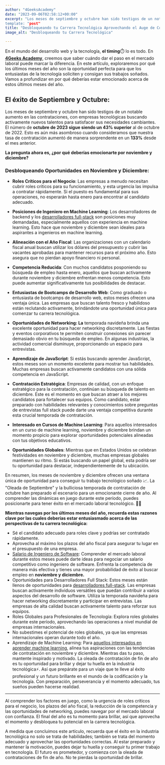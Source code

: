 ```yaml
---
author: "4GeeksAcademy"
date: "2023-09-06T02:58:12+00:00"
excerpt: "Los meses de septiembre y octubre han sido testigos de un notable aumento en las contrataciones, con empresas tecnológicas buscando activamente nuevos talentos para satisfacer sus necesidades cambiantes. El número de octubre de 2023 sigue siendo un 43% superior al de octubre de 2022. 
template: "post"
title: "Desbloqueando tu Carrera Tecnológica Aprovechando el Auge de Contrataciones de Fin de Año"
image_alt: "Desbloqueando tu Carrera Tecnológica"

---
```

En el mundo del desarrollo web y la tecnología, **el timing**⏱️ lo es todo. En [**4Geeks Academy**](https://4geeksacademy.com/es/inicio?lang=es), creemos que saber cuándo dar el paso en el mercado laboral puede marcar la diferencia. En este artículo, exploraremos por qué los últimos meses del año son la oportunidad perfecta para que los entusiastas de la tecnología soliciten y consigan sus trabajos soñados. Vamos a profundizar en por qué deberías estar emocionado acerca de estos últimos meses del año.


## El éxito de Septiembre y Octubre:
Los meses de septiembre y octubre han sido testigos de un notable aumento en las contrataciones, con empresas tecnológicas buscando activamente nuevos talentos para satisfacer sus necesidades cambiantes. El número de **octubre de 2023 sigue siendo un 43% superior** al de octubre de 2022. Esto es aún más asombroso cuando consideramos que nuestra tasa de contratación aumentó de manera sorprendente en un **133%** desde el mes anterior.

**La pregunta ahora es, ¿por qué deberías emocionarte por noviembre y diciembre?**


### Desbloqueando Oportunidades en Noviembre y Diciembre:

- **Roles Críticos para el Negocio**: Las empresas a menudo necesitan cubrir roles críticos para su funcionamiento, y esta urgencia las impulsa a contratar rápidamente. Si el puesto es fundamental para sus operaciones, no esperarán hasta enero para encontrar al candidato adecuado.

- **Posiciones de Ingeniero en Machine Learning**: Los desarrolladores de backend y los [desarrolladores full-stack](https://4geeksacademy.com/es/coding-bootcamps/desarrollador-full-stack?lang=es) son posiciones muy demandadas, especialmente aquellos con experiencia en machine learning. Esto hace que noviembre y diciembre sean ideales para aspirantes a ingenieros en machine learning.

- **Alineación con el Año Fiscal**: Las organizaciones con un calendario fiscal anual buscan utilizar los dólares del presupuesto y cubrir las vacantes aprobadas para mantener recursos para el próximo año. Esto asegura que no pierdan apoyo financiero ni personal.

- **Competencia Reducida**: Con muchos candidatos posponiendo su búsqueda de empleo hasta enero, aquellos que buscan activamente durante noviembre y diciembre enfrentan menos competencia. Esto puede aumentar significativamente tus posibilidades de destacar.

- **Entusiastas de Bootcamps de Desarrollo Web**: Como graduado o entusiasta de bootcamps de desarrollo web, estos meses ofrecen una ventaja única. Las empresas que buscan talento fresco y habilidoso están reclutando activamente, brindándote una oportunidad única para comenzar tu carrera tecnológica.

- **Oportunidades de Networking: La** temporada navideña brinda una excelente oportunidad para hacer networking discretamente. Las fiestas y eventos corporativos te permiten construir conexiones sin parecer demasiado obvio en tu búsqueda de empleo. En algunas industrias, la actividad comercial disminuye, proporcionando un espacio para entrevistas.

- **Aprendizaje de JavaScript**: Si estás buscando aprender JavaScript, estos meses son un momento excelente para mostrar tus habilidades. Muchas empresas buscan activamente candidatos con una sólida competencia en JavaScript.

- **Contratación Estratégica**: Empresas de calidad, con un enfoque estratégico para la contratación, continúan su búsqueda de talento en diciembre. Este es el momento en que buscan atraer a los mejores candidatos para fortalecer sus equipos. Como candidato, estar preparado con habilidades relevantes y conocimientos sobre preguntas de entrevistas full stack puede darte una ventaja competitiva durante esta crucial temporada de contratación.

- **Interesado en Cursos de Machine Learning**: Para aquellos interesados en un curso de machine learning, noviembre y diciembre brindan un momento propicio para explorar oportunidades potenciales alineadas con tus objetivos educativos.

- **Oportunidades Globales**: Mientras que en Estados Unidos se celebran festividades en noviembre y diciembre, muchas empresas globales mantienen su ritmo. Si estás buscando un papel global, esta podría ser tu oportunidad para destacar, independientemente de tu ubicación. 


En resumen, los meses de noviembre y diciembre ofrecen una ventana única de oportunidad para conseguir tu trabajo tecnológico soñado 📈. La "Oleada de Septiembre" y la bulliciosa temporada de contratación de octubre han preparado el escenario para un emocionante cierre de año. Al comprender las dinámicas en juego durante este período, puedes posicionarte para tener éxito en el mercado laboral tecnológico. 🎉🎉 

**Mientras navegas por los últimos meses del año, recuerda estas razones clave por las cuales deberías estar entusiasmado acerca de las perspectivas de tu carrera tecnológica:**

- Sé el candidato adecuado para roles clave y podrías ser contratado rápidamente.
- Aprovecha al máximo los plazos del año fiscal para asegurar tu lugar en el presupuesto de una empresa.
- [Salario de Ingeniero de Software](https://4geeksacademy.com/es/cuanto-gana-un-programador/cuanto-gana-un-programador): Comprender el mercado laboral durante estos meses puede darte ideas para negociar un salario competitivo como ingeniero de software. Enfrenta la competencia de manera más efectiva y tienes una mayor probabilidad de éxito al buscar empleo en **noviembre y diciembre.**
- Oportunidades para Desarrolladores Full Stack: Estos meses están llenos de oportunidades para [desarrolladores full-stack](https://4geeksacademy.com/es/desarrollador-full-stack/desarrollador-full-stack-developer). Las empresas buscan activamente individuos versátiles que puedan contribuir a varios aspectos del desarrollo de software. Utiliza la temporada navideña para hacer networking discretamente y participar en entrevistas. Las empresas de alta calidad buscan activamente talento para reforzar sus equipos.
- Roles Globales para Profesionales de Tecnología: Explora roles globales durante este período, aprovechando las operaciones a nivel mundial de empresas internacionales.
- No subestimes el potencial de roles globales, ya que las empresas internacionales operan durante todo el año.
- Aprendizaje de Machine Learning: Para [aquellos interesados en aprender machine learning](https://4geeksacademy.com/es/coding-bootcamps/curso-datascience-machine-learning?lang=es), alinea tus aspiraciones con las tendencias de contratación en noviembre y diciembre. Mientras das tu paso, mantente inspirado y motivado. La oleada de contratación de fin de año es tu oportunidad para brillar y dejar tu huella en la industria tecnológica⚡. Así que prepárate para un viaje que te lleve al éxito profesional y un futuro brillante en el mundo de la codificación y la tecnología. Con preparación, perseverancia y el momento adecuado, tus sueños pueden hacerse realidad.

---
Al comprender los factores en juego, como la urgencia de roles críticos para el negocio, los plazos del año fiscal, la reducción de la competencia y las oportunidades de networking, puedes navegar por el mercado laboral con confianza. El final del año es tu momento para brillar, así que aprovecha el momento y desbloquea tu potencial en la carrera tecnológica.

A medida que concluimos este artículo, recuerda que el éxito en la industria tecnológica no solo se trata de habilidades; también se trata del momento adecuado y aprovechar las oportunidades correctas. Al estar preparado y mantener la motivación, puedes dejar tu huella y conseguir tu primer trabajo en tecnología. El futuro es prometedor, y comienza con la oleada de contrataciones de fin de año. No te pierdas la oportunidad de brillar.
